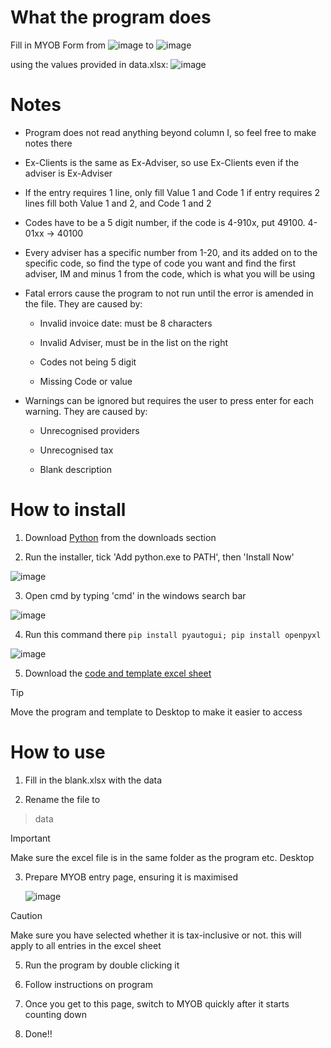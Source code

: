 # What the program does

Fill in MYOB Form from
![image](https://github.com/MKSanic/myob-entry/assets/76942402/eb4193a0-36a6-4b6f-847a-8afa90059dbe)
to
![image](https://github.com/MKSanic/myob-entry/assets/76942402/fef9efc9-163e-42a5-8f62-48359605545f)

using the values provided in data.xlsx:
![image](https://github.com/MKSanic/myob-entry/assets/76942402/10423797-92ac-499e-a4d6-e9932d8648e2)

# Notes
- Program does not read anything beyond column I, so feel free to make notes there

- Ex-Clients is the same as Ex-Adviser, so use Ex-Clients even if the adviser is Ex-Adviser

- If the entry requires 1 line, only fill Value 1 and Code 1 if entry requires 2 lines fill both Value 1 and 2, and Code 1 and 2

- Codes have to be a 5 digit number, if the code is 4-910x, put 49100. 4-01xx -> 40100

- Every adviser has a specific number from 1-20, and its added on to the specific code, so find the type of code you want and find the first adviser, IM and minus 1 from the code, which is what you will be using

- Fatal errors cause the program to not run until the error is amended in the file. They are caused by:

  - Invalid invoice date: must be 8 characters

  - Invalid Adviser, must be in the list on the right
 
  - Codes not being 5 digit
 
  - Missing Code or value

- Warnings can be ignored but requires the user to press enter for each warning. They are caused by:

  - Unrecognised providers

  - Unrecognised tax
 
  - Blank description
 


# How to install
  
1. Download [Python](https://www.python.org/) from the downloads section

2. Run the installer, tick 'Add python.exe to PATH', then 'Install Now'

  ![image](https://github.com/MKSanic/myob-entry/assets/76942402/45740e58-e658-475d-86b4-58d1d9de7c25)

3. Open cmd by typing 'cmd' in the windows search bar

  ![image](https://github.com/MKSanic/myob-entry/assets/76942402/2ca36e12-c17b-47aa-a693-0853d62279e2)

4. Run this command there `pip install pyautogui; pip install openpyxl`

  ![image](https://github.com/MKSanic/myob-entry/assets/76942402/9de376fd-8abd-486e-b95c-90d90c065da8)

5. Download the [code and template excel sheet](https://github.com/MKSanic/myob-entry/archive/refs/heads/main.zip)

> [!TIP]
> Move the program and template to Desktop to make it easier to access



# How to use

1. Fill in the blank.xlsx with the data

2. Rename the file to

 > data

> [!IMPORTANT]
> Make sure the excel file is in the same folder as the program etc. Desktop

3. Prepare MYOB entry page, ensuring it is maximised

   ![image](https://github.com/MKSanic/myob-entry/assets/76942402/a51bd330-0fcb-47b3-b4da-3227e1e2fe01)

 > [!CAUTION]
 > Make sure you have selected whether it is tax-inclusive or not. this will apply to all entries in the excel sheet
   
5. Run the program by double clicking it

6. Follow instructions on program

7. Once you get to this page, switch to MYOB quickly after it starts counting down

8. Done!!


